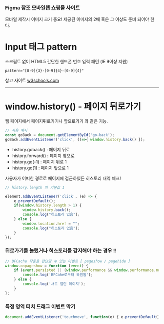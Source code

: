 ### Figma 참조 모바일웹 쇼핑몰 [사이트](https://franz0406.github.io/mobile-shop/)

모바일 제작시 이미지 크기 중요! 제공된 이미지의 2배 혹은 그 이상도 준비 되어야 한다.  

# Input 태그 pattern  

스크립트 없이 HTML5 간단한 핸드폰 번호 입력 패턴 (IE 9이상 지원)  

`pattern="[0-9]{3}-[0-9]{4}-[0-9]{4}"`  

참고 사이트 [w3schools.com](https://www.w3schools.com/tags/att_input_pattern.asp)

---

# window.history() - 페이지 뒤로가기

웹 페이지에서 페이지뒤로가기나 앞으로가기 와 같은 기능.

```javascript
// 사용 예시
const goBack = document.getElementById('go-back');
goBack.addEventListener('click', ()=>{ window.history.back() });
```
- history.goback()  : 페이지 뒤로
- history.forward() : 페이지 앞으로
- history.go(-1)    : 페이지 뒤로 1
- history.go(1)     : 페이지 앞으로 1  

사용자가 어떠한 경로로 페이지에 접근하였든 히스토리 내역 체크!
```javascript
// history.length 의 기본값 1

element.addEventListener('click', (e) => {
    e.preventDefault();
    if(window.history.length > 1) {
        window.history.back();
        console.log("히스토리 있음");         
    } else {
        window.location.href = "";
        console.log("히스토리 없음");
    }
});
```
### 뒤로가기를 눌렀거나 히스토리를 감지해야 하는 경우 !!
```javascript
// BFCache 작동을 판단할 수 있는 이벤트 [ pageshow / pagehide ]
window.onpageshow = function (event) {
    if (event.persisted || (window.performance && window.performance.navigation.type == 2)){
        console.log('BFCahe로부터 복원됨');
    } else {
        console.log('새로 열린 페이지');
    }    
};
```

### 특정 영역 터치 드래그 이벤트 막기 
```javascript
document.addEventListener('touchmove', function(e) { e.preventDefault(); }, { passive:false }); 
```



